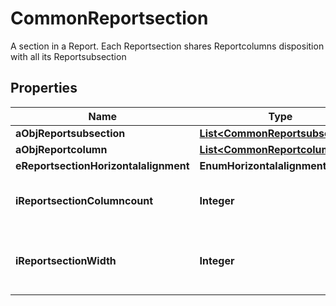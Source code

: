 

# CommonReportsection

A section in a Report. Each Reportsection shares Reportcolumns disposition with all its Reportsubsection 

## Properties

| Name | Type | Description | Notes |
|------------ | ------------- | ------------- | -------------|
|**aObjReportsubsection** | [**List&lt;CommonReportsubsection&gt;**](CommonReportsubsection.md) |  |  |
|**aObjReportcolumn** | [**List&lt;CommonReportcolumn&gt;**](CommonReportcolumn.md) |  |  |
|**eReportsectionHorizontalalignment** | **EnumHorizontalalignment** |  |  |
|**iReportsectionColumncount** | **Integer** | The number of Reportcolumns in the Reportsection |  |
|**iReportsectionWidth** | **Integer** | The combined width of all the Reportcolumns in the Reportsection |  |



